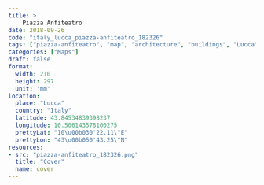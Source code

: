 ```yaml
---
title: > 
    Piazza Anfiteatro
date: 2018-09-26
code: "italy_lucca_piazza-anfiteatro_182326"
tags: ["piazza-anfiteatro", "map", "architecture", "buildings", "Lucca", "Italy"]
categories: ["Maps"]
draft: false
format:
  width: 210
  height: 297
  unit: 'mm'
location:
  place: "Lucca"
  country: "Italy"
  latitude: 43.84534839398237
  longitude: 10.506143578100275
  prettyLat: "10\u00b030'22.11\"E"
  prettyLon: "43\u00b050'43.25\"N"
resources:
- src: "piazza-anfiteatro_182326.png"
  title: "Cover"
  name: cover
---
```

